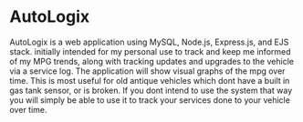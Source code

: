 # AutoLogix
AutoLogix is a web application using MySQL, Node.js, Express.js, and EJS stack. initially intended for my personal use to track and keep me informed of my MPG trends, along with tracking updates and upgrades to the vehicle via a service log. The application will show visual graphs of the mpg over time. This is most useful for old antique vehicles which dont have a built in gas tank sensor, or is broken. If you dont intend to use the system that way you will simply be able to use it to track your services done to your vehicle over time.
